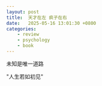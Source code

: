 ```yaml
---
layout: post
title:  天才在左 疯子在右
date:   2025-05-16 13:01:30 +0800
categories: 
    - review
    - psychology
    - book
---
```


未知是唯一道路

"人生若如初见"
